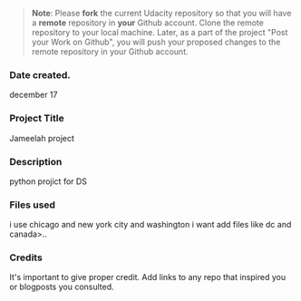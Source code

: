 >**Note**: Please **fork** the current Udacity repository so that you will have a **remote** repository in **your** Github account. Clone the remote repository to your local machine. Later, as a part of the project "Post your Work on Github", you will push your proposed changes to the remote repository in your Github account.

### Date created.
december 17
### Project Title
Jameelah project
### Description
python projict for DS

### Files used
i use chicago and new york city and washington
i want add files like dc and canada>.. 

### Credits
It's important to give proper credit. Add links to any repo that inspired you or blogposts you consulted.

